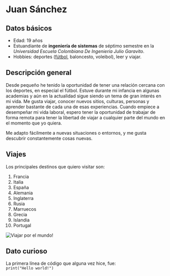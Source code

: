 # Juan Sánchez

## Datos básicos
* Edad: 19 años
* Estuandiante de **ingeniería de sistemas** de séptimo semestre en la *Universidad Escuela Colombiana De Ingeniería Julio Garavito*.
* Hobbies: deportes ([fútbol](https://www.realmadrid.com/), baloncesto, voleibol), leer y viajar.

## Descripción general
Desde pequeño he tenido la oportunidad de tener una relación cercana con los deportes, en especial el fútbol. Estuve durante mi infancia en algunas academias
y aún en la actualidad sigue siendo un tema de gran interés en mi vida. Me gusta viajar, conocer nuevos sitios, culturas, personas y aprender bastante de cada una de esas
experiencias. Cuando empiece a desempeñar mi vida laboral, espero tener la oportunidad de trabajar de forma remota para tener la libertad de viajar a cualquier parte del
mundo en el momento que yo quiera.

Me adapto fácilmente a nuevas situaciones o entornos, y me gusta descubrir constantemente cosas nuevas.

## Viajes
Los principales destinos que quiero visitar son:
1. Francia
2. Italia
3. España
4. Alemania
5. Inglaterra
6. Rusia
7. Marruecos
8. Grecia
9. Islandia
10. Portugal

![Viajar por el mundo!](https://extra.com.co/wp-content/uploads/2021/08/viaje_0.jpg)

## Dato curioso
La primera línea de código que alguna vez hice, fue:\
`print("Hello world!")`
